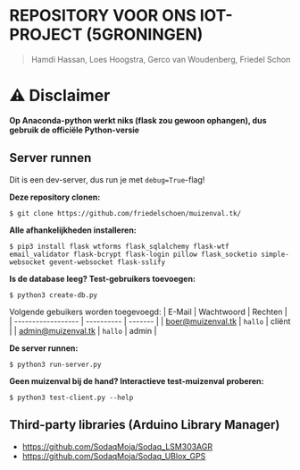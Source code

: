 # REPOSITORY VOOR ONS IOT-PROJECT (5GRONINGEN)

> Hamdi Hassan, Loes Hoogstra, Gerco van Woudenberg, Friedel Schon

# :warning: Disclaimer
**Op Anaconda-python werkt niks (flask zou gewoon ophangen), dus gebruik de officiële Python-versie**

## Server runnen

Dit is een dev-server, dus run je met `debug=True`-flag!

**Deze repository clonen:**
```
$ git clone https://github.com/friedelschoen/muizenval.tk/
```

**Alle afhankelijkheden installeren:**
```
$ pip3 install flask wtforms flask_sqlalchemy flask-wtf email_validator flask-bcrypt flask-login pillow flask_socketio simple-websocket gevent-websocket flask-sslify
```

**Is de database leeg? Test-gebruikers toevoegen:**
```
$ python3 create-db.py
```

Volgende gebuikers worden toegevoegd:
| E-Mail             | Wachtwoord | Rechten |
| ------------------ | ---------- | ------- |
| boer@muizenval.tk  | `hallo`    | cliënt  |
| admin@muizenval.tk | `hallo`    | admin   |

**De server runnen:**
```
$ python3 run-server.py
```

**Geen muizenval bij de hand? Interactieve test-muizenval proberen:**
```
$ python3 test-client.py --help
```

## Third-party libraries (Arduino Library Manager)

- https://github.com/SodaqMoja/Sodaq_LSM303AGR
- https://github.com/SodaqMoja/Sodaq_UBlox_GPS
